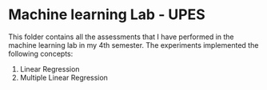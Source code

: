 # **Machine learning Lab - UPES**

This folder contains all the assessments that I have performed in the machine learning lab in my 4th semester. The experiments implemented the following concepts: 
1. Linear Regression
2. Multiple Linear Regression
